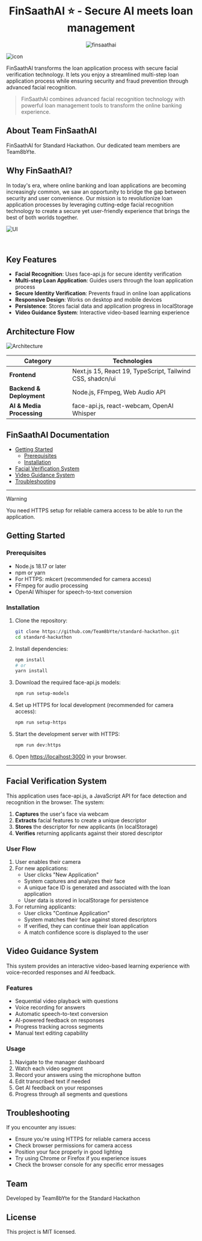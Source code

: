 <div align="center">

# FinSaathAI ⭐ - Secure AI meets loan management

![finsaathai]()
</div>

![icon](https://github.com/user-attachments/assets/9c2b9e8e-0a47-4ca8-9a13-e46fe4936101)

FinSaathAI transforms the loan application process with secure facial verification technology. It lets you enjoy a streamlined multi-step loan application process while ensuring security and fraud prevention through advanced facial recognition.

> FinSaathAI combines advanced facial recognition technology with powerful loan management tools to transform the online banking experience.

## About Team FinSaathAI

FinSaathAI for Standard Hackathon. Our dedicated team members are Team8bYte.

## Why FinSaathAI? 
In today's era, where online banking and loan applications are becoming increasingly common, we saw an opportunity to bridge the gap between security and user convenience. Our mission is to revolutionize loan application processes by leveraging cutting-edge facial recognition technology to create a secure yet user-friendly experience that brings the best of both worlds together.

![UI](https://github.com/user-attachments/assets/69c34230-64f0-412d-aec5-7058df562b6e)

<br> 

## Key Features

- **Facial Recognition**: Uses face-api.js for secure identity verification
- **Multi-step Loan Application**: Guides users through the loan application process
- **Secure Identity Verification**: Prevents fraud in online loan applications
- **Responsive Design**: Works on desktop and mobile devices
- **Persistence**: Stores facial data and application progress in localStorage
- **Video Guidance System**: Interactive video-based learning experience

## Architecture Flow 

![Architecture](https://firebasestorage.googleapis.com/v0/b/finsaathai-e0803.firebasestorage.app/o/Architecture_1.jpg?alt=media&token=44da3b1c-e123-41da-b517-e289379abcf9)

| **Category**           | **Technologies**                                      |
|------------------------|------------------------------------------------------|
| **Frontend**          | Next.js 15, React 19, TypeScript, Tailwind CSS, shadcn/ui         |
| **Backend & Deployment** | Node.js, FFmpeg, Web Audio API     |
| **AI & Media Processing** | face-api.js, react-webcam, OpenAI Whisper |  


## FinSaathAI Documentation

- [Getting Started](#getting-started)
  - [Prerequisites](#prerequisites)
  - [Installation](#installation)
- [Facial Verification System](#facial-verification-system)
- [Video Guidance System](#video-guidance-system)
- [Troubleshooting](#troubleshooting)

---

> [!WARNING]  
> You need HTTPS setup for reliable camera access to be able to run the application. 

## Getting Started

### Prerequisites

- Node.js 18.17 or later
- npm or yarn
- For HTTPS: mkcert (recommended for camera access)
- FFmpeg for audio processing
- OpenAI Whisper for speech-to-text conversion

### Installation

1. Clone the repository:
   ```bash
   git clone https://github.com/Team8bYte/standard-hackathon.git
   cd standard-hackathon
   ```

2. Install dependencies:
   ```bash
   npm install
   # or
   yarn install
   ```

3. Download the required face-api.js models:
   ```bash
   npm run setup-models
   ```

4. Set up HTTPS for local development (recommended for camera access):
   ```bash
   npm run setup-https
   ```

5. Start the development server with HTTPS:
   ```bash
   npm run dev:https
   ```

6. Open [https://localhost:3000](https://localhost:3000) in your browser.

---

## Facial Verification System

This application uses face-api.js, a JavaScript API for face detection and recognition in the browser. The system:

1. **Captures** the user's face via webcam
2. **Extracts** facial features to create a unique descriptor
3. **Stores** the descriptor for new applicants (in localStorage)
4. **Verifies** returning applicants against their stored descriptor

### User Flow

1. User enables their camera
2. For new applications:
   - User clicks "New Application"
   - System captures and analyzes their face
   - A unique face ID is generated and associated with the loan application
   - User data is stored in localStorage for persistence
3. For returning applicants:
   - User clicks "Continue Application"
   - System matches their face against stored descriptors
   - If verified, they can continue their loan application
   - A match confidence score is displayed to the user

## Video Guidance System

This system provides an interactive video-based learning experience with voice-recorded responses and AI feedback.

### Features

- Sequential video playback with questions
- Voice recording for answers
- Automatic speech-to-text conversion
- AI-powered feedback on responses
- Progress tracking across segments
- Manual text editing capability

### Usage

1. Navigate to the manager dashboard
2. Watch each video segment
3. Record your answers using the microphone button
4. Edit transcribed text if needed
5. Get AI feedback on your responses
6. Progress through all segments and questions

## Troubleshooting

If you encounter any issues:

- Ensure you're using HTTPS for reliable camera access
- Check browser permissions for camera access
- Position your face properly in good lighting
- Try using Chrome or Firefox if you experience issues
- Check the browser console for any specific error messages

## Team

Developed by Team8bYte for the Standard Hackathon

## License

This project is MIT licensed.

